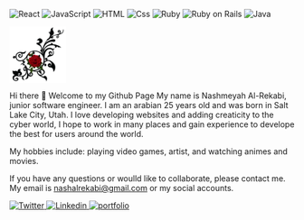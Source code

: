 <p>
  <img alt="React" src="https://img.shields.io/badge/React-61DAFB?logo=react&logoColor=white&style=for-the-badge" />
  <img alt="JavaScript" src="https://img.shields.io/badge/JavaScript-F7DF1E?logo=javascript&logoColor=white&style=for-the-badge" />
  <img alt="HTML" src="https://img.shields.io/badge/HTML-E34F26?logo=html5&logoColor=white&style=for-the-badge" />
  <img alt="Css" src="https://img.shields.io/badge/CSS-1572B6?logo=css3&logoColor=white&style=for-the-badge" />
  <img alt="Ruby" src="https://img.shields.io/badge/Ruby-CC342D?logo=ruby3&logoColor=white&style=for-the-badge" />
  <img alt="Ruby on Rails" src="https://img.shields.io/badge/Ruby on Rails-CC0000?logo=ruby-on-rails3&logoColor=white&style=for-the-badge" />
  <img alt="Java" src="https://img.shields.io/badge/Java-007396?logo=java3&logoColor=white&style=for-the-badge" />
 
</p>
<img src="/pngfuel.com (18).png" alt="banner" align="center" height=100px; width=100px;/>


Hi there 👋 Welcome to my Github Page
My name is Nashmeyah Al-Rekabi, junior software engineer. I am an arabian 25 years old and was born in Salt Lake City, Utah. I love developing websites and adding creaticity to the cyber world, I hope to work in many places and gain experience to develope the best for users around the world. 

My hobbies include: playing video games, artist, and watching animes and movies.

If you have any questions or woulld like to collaborate, please contact me. My email is nashalrekabi@gmail.com or my social accounts.
<p>
<a href="https://twitter.com/Nshmy41964190">
  <img
    alt="Twitter"
    src="https://img.shields.io/badge/Twitter-1DA1F2?logo=twitter&logoColor=white&style=for-the-badge"
  />
</a>
<a href="https://www.linkedin.com/in/nashmeyahalrekabi">
  <img
    alt="Linkedin"
    src="https://img.shields.io/badge/linkedin-0077B5?logo=linkedin&logoColor=white&style=for-the-badge"
  />
</a>
  <a href="https://www.nashmeyah.com">
  <img
    alt="portfolio"
    src="https://img.shields.io/badge/Portfolio-A42E2B?logo=&logoColor=white&style=for-the-badge"
  />
</a>
</p>
